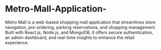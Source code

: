 # Metro-Mall-Application-
Metro Mall is a web-based shopping mall application that streamlines store navigation, pre-ordering, parking reservations, and shopping management. Built with React.js, Node.js, and MongoDB, it offers secure authentication, an admin dashboard, and real-time insights to enhance the retail experience.
